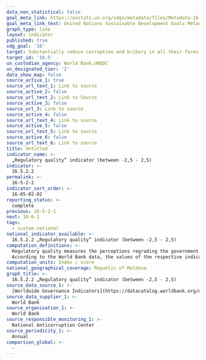 ```yaml
---
data_non_statistical: false
goal_meta_link: https://unstats.un.org/sdgs/metadata/files/Metadata-16-05-02.pdf
goal_meta_link_text: United Nations Sustainable Development Goals Metadata (pdf 1361kB)
graph_type: line
layout: indicator
published: true
sdg_goal: '16'
target: Substantially reduce corruption and bribery in all their forms
target_id: '16.5'
un_custodian_agency: World Bank,UNODC
un_designated_tier: '2'
data_show_map: false
source_active_1: true
source_url_text_1: Link to source
source_active_2: false
source_url_text_2: Link to Source
source_active_3: false
source_url_3: Link to source
source_active_4: false
source_url_text_4: Link to source
source_active_5: false
source_url_text_5: Link to source
source_active_6: false
source_url_text_6: Link to source
title: Untitled
indicator_name: >-
  „Regulatory quality” indicator (between -2,5 - 2,5)
indicator: >-
  16.5.2.2
permalink: >-
  16-5-2-2
indicator_sort_order: >-
  16-05-02-02
reporting_status: >-
  complete
previous: 16-5-2-1
next: 16-6-1
tags:
  - custom.national
national_indicator_available: >-
  16.5.2.2 „Regulatory quality” indicator (between -2,5 - 2,5)
computation_definitions: >-
  Regulatory quality measures the perceptions regrading the government skills to formulate and implement policies and regulatory framework that allow and promote private sector development. The estimation attributes a score to the country based on the aggregated indicator, in normal standard distribution units, between -2.5 and 2.5.<br> 
  According to the World Bank data, the values of the respective indicator for the country were -0.10 in 2010 and -0.04 in 2017.
computation_units: Index / score
national_geographical_coverage: Republic of Moldova
graph_title: >-
  16.5.2.2 „Regulatory quality” indicator (between -2,5 - 2,5)
source_data_source_1: >-
  [Worldwide Governance Indicators](https://datacatalog.worldbank.org/dataset/worldwide-governance-indicators)
source_data_supplier_1: >-
  World Bank
source_organisation_1: >-
  World Bank
source_responsible_monitoring_1: >-
  National Anticorruption Center
source_periodicity_1: >-
  Annual
comparison_global: >-
  -
---
```

